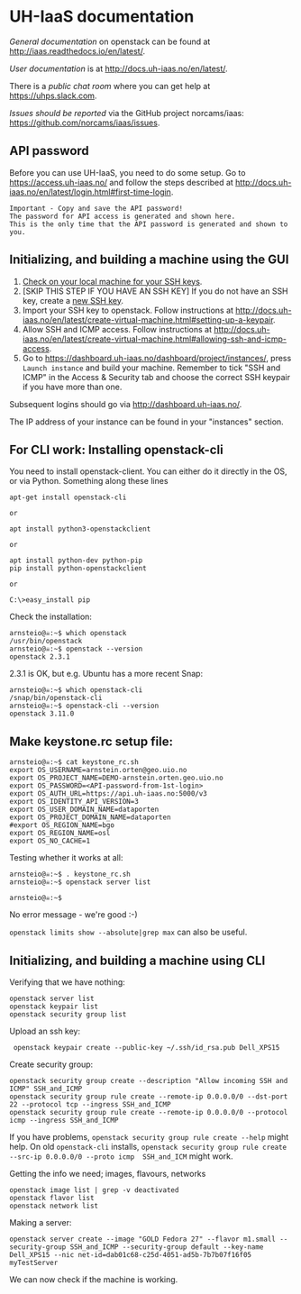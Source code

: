# UH-IaaS documentation

*General documentation* on openstack can be found at <http://iaas.readthedocs.io/en/latest/>.

*User documentation* is at <http://docs.uh-iaas.no/en/latest/>.

There is a *public chat room* where you can get help at <https://uhps.slack.com>.

*Issues should be reported* via the GitHub project norcams/iaas: <https://github.com/norcams/iaas/issues>.

## API password

Before you can use UH-IaaS, you need to do some setup.
Go to <https://access.uh-iaas.no/> and follow the steps described at <http://docs.uh-iaas.no/en/latest/login.html#first-time-login>.

	Important - Copy and save the API password! 
   	The password for API access is generated and shown here. 
   	This is the only time that the API password is generated and shown to you.

## Initializing, and building a machine using the GUI

1. [Check on your local machine for your SSH keys](https://help.github.com/articles/checking-for-existing-ssh-keys/). 
2. [SKIP THIS STEP IF YOU HAVE AN SSH KEY] If you do not have an SSH key, create a [new SSH key](https://help.github.com/articles/generating-a-new-ssh-key-and-adding-it-to-the-ssh-agent/). 
3. Import your SSH key to openstack. Follow instructions at <http://docs.uh-iaas.no/en/latest/create-virtual-machine.html#setting-up-a-keypair>.
4. Allow SSH and ICMP access. Follow instructions at <http://docs.uh-iaas.no/en/latest/create-virtual-machine.html#allowing-ssh-and-icmp-access>.
5. Go to <https://dashboard.uh-iaas.no/dashboard/project/instances/>, press `Launch instance` and build your machine.
   Remember to tick "SSH and ICMP" in the Access & Security tab and choose the correct SSH keypair if you have more than one. 

Subsequent logins should go via <http://dashboard.uh-iaas.no/>.

The IP address of your instance can be found in your "instances" section. 

## For CLI work: Installing openstack-cli
You need to install openstack-client. You can either do it directly in the OS, or via Python.
Something along these lines
~~~
apt-get install openstack-cli

or

apt install python3-openstackclient

or

apt install python-dev python-pip
pip install python-openstackclient

or

C:\>easy_install pip
~~~

Check the installation: 
~~~
arnsteio@☠:~$ which openstack
/usr/bin/openstack
arnsteio@☠:~$ openstack --version
openstack 2.3.1
~~~
2.3.1 is OK, but e.g. Ubuntu has a more recent Snap:
~~~
arnsteio@☠:~$ which openstack-cli 
/snap/bin/openstack-cli
arnsteio@☠:~$ openstack-cli --version
openstack 3.11.0
~~~

## Make keystone.rc setup file:
~~~
arnsteio@☠:~$ cat keystone_rc.sh 
export OS_USERNAME=arnstein.orten@geo.uio.no
export OS_PROJECT_NAME=DEMO-arnstein.orten.geo.uio.no
export OS_PASSWORD=<API-password-from-1st-login>
export OS_AUTH_URL=https://api.uh-iaas.no:5000/v3
export OS_IDENTITY_API_VERSION=3
export OS_USER_DOMAIN_NAME=dataporten
export OS_PROJECT_DOMAIN_NAME=dataporten
#export OS_REGION_NAME=bgo
export OS_REGION_NAME=osl
export OS_NO_CACHE=1
~~~

Testing whether it works at all:
~~~
arnsteio@☠:~$ . keystone_rc.sh 
arnsteio@☠:~$ openstack server list

arnsteio@☠:~$
~~~

No error message - we're good :-)

`openstack limits show --absolute|grep max` can also be useful. 

## Initializing, and building a machine using CLI

Verifying that we have nothing:

	openstack server list
	openstack keypair list
	openstack security group list


Upload an ssh key:

	 openstack keypair create --public-key ~/.ssh/id_rsa.pub Dell_XPS15

Create security group:

	openstack security group create --description "Allow incoming SSH and ICMP" SSH_and_ICMP
	openstack security group rule create --remote-ip 0.0.0.0/0 --dst-port 22 --protocol tcp --ingress SSH_and_ICMP
	openstack security group rule create --remote-ip 0.0.0.0/0 --protocol icmp --ingress SSH_and_ICMP

If you have problems, `openstack security group rule create --help` might help. 
On old `openstack-cli` installs, `openstack security group rule create --src-ip 0.0.0.0/0 --proto icmp  SSH_and_ICM` might work.

Getting the info we need; images, flavours, networks

	openstack image list | grep -v deactivated
	openstack flavor list
	openstack network list

Making a server:

	openstack server create --image "GOLD Fedora 27" --flavor m1.small --security-group SSH_and_ICMP --security-group default --key-name Dell_XPS15 --nic net-id=dab01c68-c25d-4051-ad5b-7b7b07f16f05 myTestServer


We can now check if the machine is working. 
